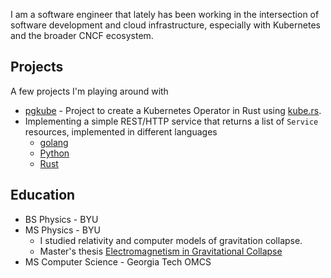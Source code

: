 I am a software engineer that lately has been working in the intersection of software development and cloud infrastructure, especially with Kubernetes and the broader CNCF ecosystem.

## Projects
A few projects I'm playing around with
* [pgkube](https://github.com/cskinfill/pgkube) - Project to create a Kubernetes Operator in Rust using [kube.rs](https://kube.rs/).
* Implementing a simple REST/HTTP service that returns a list of `Service` resources, implemented in different languages
  * [golang](https://github.com/cskinfill/gohacking)
  * [Python](https://github.com/cskinfill/pythonhacking)
  * [Rust](https://github.com/cskinfill/rusthacking)

## Education
* BS Physics - BYU
* MS Physics - BYU
  * I studied relativity and computer models of gravitation collapse.
  * Master's thesis [Electromagnetism in Gravitational Collapse](https://scholarsarchive.byu.edu/etd/349/)
* MS Computer Science - Georgia Tech OMCS
<!--
**cskinfill/cskinfill** is a ✨ _special_ ✨ repository because its `README.md` (this file) appears on your GitHub profile.

Here are some ideas to get you started:

- 🔭 I’m currently working on ...
- 🌱 I’m currently learning ...
- 👯 I’m looking to collaborate on ...
- 🤔 I’m looking for help with ...
- 💬 Ask me about ...
- 📫 How to reach me: ...
- 😄 Pronouns: ...
- ⚡ Fun fact: ...
-->
